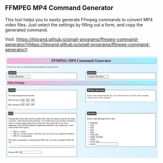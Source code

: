FFMPEG MP4 Command Generator
----------------------------

This tool helps you to easily generate FFmpeg commands to convert MP4 video files. Just select the settings by filling out a form, and copy the generated command. 

Visit: [https://hlorand.github.io/small-programs/ffmpeg-command-generator/](https://hlorand.github.io/small-programs/ffmpeg-command-generator/)

![](ffmpeg-command-generator.png)
